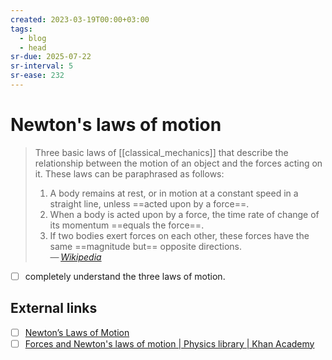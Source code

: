 ```yaml
---
created: 2023-03-19T00:00+03:00
tags:
  - blog
  - head
sr-due: 2025-07-22
sr-interval: 5
sr-ease: 232
---
```


# Newton's laws of motion

> Three basic laws of [[classical_mechanics]] that describe the relationship between the motion of an object and the forces acting on it. These laws can be paraphrased as follows:
>
> 1. A body remains at rest, or in motion at a constant speed in a straight line, unless ==acted upon by a force==.
> 2. When a body is acted upon by a force, the time rate of change of its momentum ==equals the force==.
> 	1. If two bodies exert forces on each other, these forces have the same ==magnitude but== opposite directions.\
>    — <cite>[Wikipedia](https://en.wikipedia.org/wiki/Newton%27s_laws_of_motion)</cite>

- [ ] completely understand the three laws of motion.

## External links

- [ ] [Newton’s Laws of Motion](https://www1.grc.nasa.gov/beginners-guide-to-aeronautics/newtons-laws-of-motion/)
- [ ] [Forces and Newton's laws of motion | Physics library | Khan Academy](https://www.khanacademy.org/science/physics/forces-newtons-laws)
